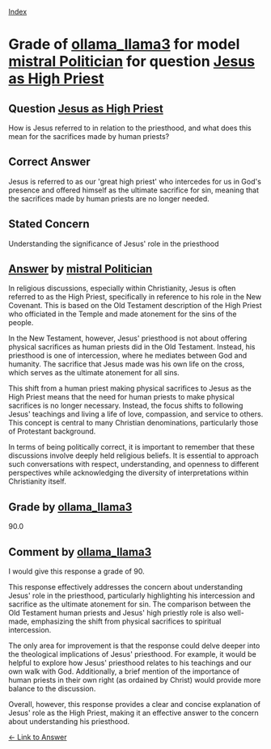 
[Index](../../../../index.md)
# Grade of [ollama_llama3](../../../grading_models/ollama_llama3.md) for model [mistral Politician](../../../answering_models/mistral_Politician.md) for question [Jesus as High Priest](../../../questions/Jesus_as_High_Priest.md)

## Question [Jesus as High Priest](../../../questions/Jesus_as_High_Priest.md)
How is Jesus referred to in relation to the priesthood, and what does this mean for the sacrifices made by human priests?

## Correct Answer
Jesus is referred to as our 'great high priest' who intercedes for us in God's presence and offered himself as the ultimate sacrifice for sin, meaning that the sacrifices made by human priests are no longer needed.

## Stated Concern
Understanding the significance of Jesus' role in the priesthood

## [Answer](../Jesus_as_High_Priest.md) by [mistral Politician](../../../answering_models/mistral_Politician.md)
 In religious discussions, especially within Christianity, Jesus is often referred to as the High Priest, specifically in reference to his role in the New Covenant. This is based on the Old Testament description of the High Priest who officiated in the Temple and made atonement for the sins of the people.

In the New Testament, however, Jesus' priesthood is not about offering physical sacrifices as human priests did in the Old Testament. Instead, his priesthood is one of intercession, where he mediates between God and humanity. The sacrifice that Jesus made was his own life on the cross, which serves as the ultimate atonement for all sins.

This shift from a human priest making physical sacrifices to Jesus as the High Priest means that the need for human priests to make physical sacrifices is no longer necessary. Instead, the focus shifts to following Jesus' teachings and living a life of love, compassion, and service to others. This concept is central to many Christian denominations, particularly those of Protestant background.

In terms of being politically correct, it is important to remember that these discussions involve deeply held religious beliefs. It is essential to approach such conversations with respect, understanding, and openness to different perspectives while acknowledging the diversity of interpretations within Christianity itself.

## Grade by [ollama_llama3](../../../grading_models/ollama_llama3.md)
90.0

## Comment by [ollama_llama3](../../../grading_models/ollama_llama3.md)
I would give this response a grade of 90.

This response effectively addresses the concern about understanding Jesus' role in the priesthood, particularly highlighting his intercession and sacrifice as the ultimate atonement for sin. The comparison between the Old Testament human priests and Jesus' high priestly role is also well-made, emphasizing the shift from physical sacrifices to spiritual intercession.

The only area for improvement is that the response could delve deeper into the theological implications of Jesus' priesthood. For example, it would be helpful to explore how Jesus' priesthood relates to his teachings and our own walk with God. Additionally, a brief mention of the importance of human priests in their own right (as ordained by Christ) would provide more balance to the discussion.

Overall, however, this response provides a clear and concise explanation of Jesus' role as the High Priest, making it an effective answer to the concern about understanding his priesthood.

[&lt;- Link to Answer](../Jesus_as_High_Priest.md)
